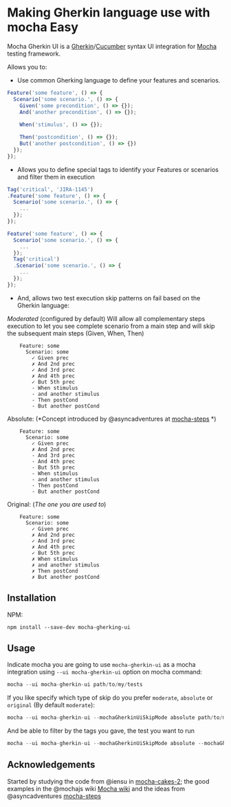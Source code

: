 # Making Gherkin language use with mocha Easy

Mocha Gherkin UI is a [Gherkin](https://github.com/cucumber/cucumber/wiki/Gherkin)/[Cucumber](https://cucumber.io/) syntax UI integration for [Mocha](https://mochajs.org/) testing framework.

Allows you to:
 
- Use common Gherking language to define your features and scenarios.

```javascript
Feature('some feature', () => {
  Scenario('some scenario.', () => {
    Given('some precondition', () => {});
    And('another precondition', () => {});
    
    When('stimulus', () => {});

    Then('postcondition', () => {});
    But('another postcondition', () => {})
  });
});
```

- Allows you to define special tags to identify your Features or scenarios and filter them in execution
```javascript
Tag('critical', 'JIRA-1145')
.Feature('some feature', () => {
  Scenario('some scenario.', () => {
    ...
  });
});

Feature('some feature', () => {
  Scenario('some scenario.', () => {
    ...
  });
  Tag('critical')
  .Scenario('some scenario.', () => {
    ...
  });
});
```

- And, allows two test execution skip patterns on fail based on the Gherkin language:

*Moderated* (configured by default)
Will allow all complementary steps execution to let you see complete scenario from a main step and will skip the subsequent main steps (Given, When, Then)
```
    Feature: some
      Scenario: some
        ✓ Given prec
        ✗ And 2nd prec
        ✓ And 3rd prec
        ✗ And 4th prec
        ✓ But 5th prec
        - When stimulus
        - and another stimulus
        - Then postCond
        - But another postCond
```

Absolute: (*Concept introduced by @asyncadventures at [mocha-steps](https://www.npmjs.com/package/mocha-steps) *)
```
    Feature: some
      Scenario: some
        ✓ Given prec
        ✗ And 2nd prec
        - And 3rd prec
        - And 4th prec
        - But 5th prec
        - When stimulus
        - and another stimulus
        - Then postCond
        - But another postCond
```

Original: (*The one you are used to*)
```
    Feature: some
      Scenario: some
        ✓ Given prec
        ✗ And 2nd prec
        ✓ And 3rd prec
        ✗ And 4th prec
        ✓ But 5th prec
        ✗ When stimulus
        ✗ and another stimulus
        ✗ Then postCond
        ✗ But another postCond
```
## Installation

NPM:

```
npm install --save-dev mocha-gherking-ui
```

## Usage

Indicate mocha you are going to use `mocha-gherkin-ui` as a mocha integration using `--ui mocha-gherkin-ui` option on mocha command:

``` javascript
mocha --ui mocha-gherkin-ui path/to/my/tests
```

If you like specify which type of skip do you prefer `moderate`, `absolute` or `original` (By default `moderate`):

``` javascript
mocha --ui mocha-gherkin-ui --mochaGherkinUiSkipMode absolute path/to/my/tests 
```

And be able to filter by the tags you gave, the test you want to run
``` javascript
mocha --ui mocha-gherkin-ui --mochaGherkinUiSkipMode absolute --mochaGherkinUiFilterTags critical,system1,anything path/to/my/tests 
```


## Acknowledgements

Started by studying the code from @iensu in [mocha-cakes-2](https://github.com/iensu/mocha-cakes-2);
the good examples in the @mochajs wiki [Mocha wiki](https://github.com/mochajs/mocha/wiki)
and the ideas from @asyncadventures [mocha-steps](https://github.com/rprieto/mocha-steps) 
